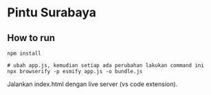 # Pintu Surabaya

## How to run

```
npm install

# ubah app.js, kemudian setiap ada perubahan lakukan command ini
npx browserify -p esmify app.js -o bundle.js
```
Jalankan index.html dengan live server (vs code extension).
